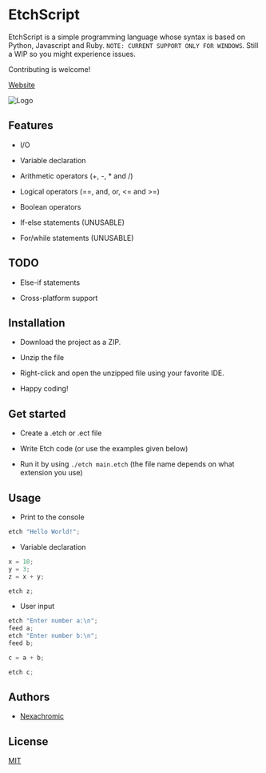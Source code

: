 
# EtchScript 

EtchScript is a simple programming language whose syntax is based on Python, Javascript and Ruby.
`NOTE: CURRENT SUPPORT ONLY FOR WINDOWS`. Still a WIP so you might experience issues.

Contributing is welcome!


[Website](https://etchscript.playcode.io)


![Logo](https://i.postimg.cc/pdL4v5VS/Etch-Script.png)


## Features

- I/O

- Variable declaration

- Arithmetic operators (+, -, * and /)

- Logical operators (==, and, or, <= and >=)

- Boolean operators

- If-else statements (UNUSABLE)

- For/while statements (UNUSABLE)


## TODO

- Else-if statements

- Cross-platform support





## Installation

- Download the project as a ZIP.

- Unzip the file

- Right-click and open the unzipped file using your favorite IDE.

- Happy coding!
    

## Get started

- Create a .etch or .ect file

- Write Etch code (or use the examples given below)

- Run it by using `./etch main.etch` (the file name depends on what extension you use)

## Usage

- Print to the console
```py
etch "Hello World!";
```

- Variable declaration
```py
x = 10;
y = 3;
z = x + y;

etch z;
```

- User input

```py
etch "Enter number a:\n";
feed a;
etch "Enter number b:\n";
feed b;

c = a + b;

etch c;
```




## Authors

- [Nexachromic](https://www.github.com/Nexachromic)


## License

[MIT](https://choosealicense.com/licenses/mit/)

